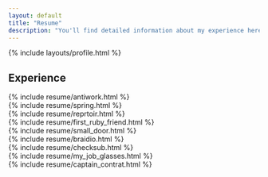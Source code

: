 ```yaml
---
layout: default
title: "Resume"
description: "You'll find detailed information about my experience here"
---
```


<section>
  {% include layouts/profile.html %}
</section>

<h2 class="my-8 text-2xl font-bold animate-slide-in-from-left animation-duration-[0.4s]">Experience</h2>

<section class="my-8 animate-slide-in-from-left animation-duration-500">
  {% include resume/antiwork.html %}
</section>

<section class="my-8 animate-slide-in-from-left animation-duration-[0.6s]">
  {% include resume/spring.html %}
</section>

<section class="my-8 animate-slide-in-from-left animation-duration-700">
  {% include resume/reprtoir.html %}
</section>

<section class="my-8 animate-slide-in-from-left animation-duration-[0.8s]">
  {% include resume/first_ruby_friend.html %}
</section>

<section class="my-8 animate-slide-in-from-left animation-duration-[0.9s]">
  {% include resume/small_door.html %}
</section>

<section class="my-8 animate-slide-in-from-left animation-duration-[0.9s]">
  {% include resume/braidio.html %}
</section>

<section class="my-8 animate-slide-in-from-left animation-duration-1000">
  {% include resume/checksub.html %}
</section>

<section class="my-8 animate-slide-in-from-left animation-duration-[1.1s]">
  {% include resume/my_job_glasses.html %}
</section>

<section class="my-8 animate-slide-in-from-left animation-duration-[1.2s]">
  {% include resume/captain_contrat.html %}
</section>
